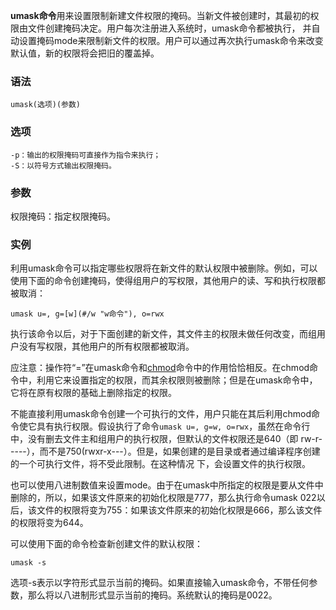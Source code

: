 **umask命令**用来设置限制新建文件权限的掩码。当新文件被创建时，其最初的权限由文件创建掩码决定。用户每次注册进入系统时，umask命令都被执行， 并自动设置掩码mode来限制新文件的权限。用户可以通过再次执行umask命令来改变默认值，新的权限将会把旧的覆盖掉。

### 语法  

```
umask(选项)(参数)
```

### 选项  

```
-p：输出的权限掩码可直接作为指令来执行；
-S：以符号方式输出权限掩码。
```

### 参数  

权限掩码：指定权限掩码。

### 实例  

利用umask命令可以指定哪些权限将在新文件的默认权限中被删除。例如，可以使用下面的命令创建掩码，使得组用户的写权限，其他用户的读、写和执行权限都被取消：

```
umask u=, g=[w](#/w "w命令"), o=rwx

```

执行该命令以后，对于下面创建的新文件，其文件主的权限未做任何改变，而组用户没有写权限，其他用户的所有权限都被取消。

应注意：操作符“=”在umask命令和[chmod](#/chmod "chmod命令")命令中的作用恰恰相反。在chmod命令中，利用它来设置指定的权限，而其余权限则被删除；但是在umask命令中，它将在原有权限的基础上删除指定的权限。

不能直接利用umask命令创建一个可执行的文件，用户只能在其后利用chmod命令使它具有执行权限。假设执行了命令`umask u=, g=w, o=rwx`，虽然在命令行中，没有删去文件主和组用户的执行权限，但默认的文件权限还是640（即 rw-r-----），而不是750(rwxr-x---）。但是，如果创建的是目录或者通过编译程序创建的一个可执行文件，将不受此限制。在这种情况 下，会设置文件的执行权限。

也可以使用八进制数值来设置mode。由于在umask中所指定的权限是要从文件中删除的，所以，如果该文件原来的初始化权限是777，那么执行命令umask 022以后，该文件的权限将变为755：如果该文件原来的初始化权限是666，那么该文件的权限将变为644。

可以使用下面的命令检查新创建文件的默认权限：

```
umask -s
```

选项-s表示以字符形式显示当前的掩码。如果直接输入umask命令，不带任何参数，那么将以八进制形式显示当前的掩码。系统默认的掩码是0022。